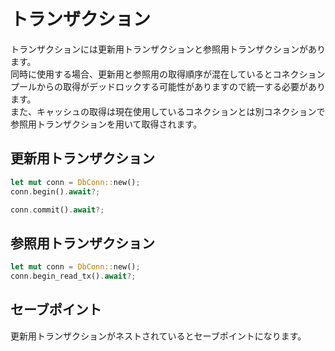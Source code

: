 # トランザクション

トランザクションには更新用トランザクションと参照用トランザクションがあります。  
同時に使用する場合、更新用と参照用の取得順序が混在しているとコネクションプールからの取得がデッドロックする可能性がありますので統一する必要があります。  
また、キャッシュの取得は現在使用しているコネクションとは別コネクションで参照用トランザクションを用いて取得されます。  

## 更新用トランザクション

```rust
let mut conn = DbConn::new();
conn.begin().await?;

conn.commit().await?;
```

## 参照用トランザクション

```rust
let mut conn = DbConn::new();
conn.begin_read_tx().await?;
```

## セーブポイント

更新用トランザクションがネストされているとセーブポイントになります。
